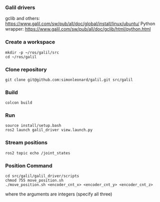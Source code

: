 ### Galil drivers
gclib and others: https://www.galil.com/sw/pub/all/doc/global/install/linux/ubuntu/
Python wrapper: https://www.galil.com/sw/pub/all/doc/gclib/html/python.html

### Create a workspace
```
mkdir -p ~/ros/galil/src
cd ~/ros/galil
```

### Clone repository
```git clone git@github.com:simonleonard/galil.git src/galil```

### Build
```colcon build```

### Run
```
source install/setup.bash
ros2 launch galil_driver view.launch.py
```

### Stream positions
```
ros2 topic echo /joint_states
```
### Position Command
```
cd src/galil/galil_driver/scripts
chmod 755 move_position.sh
./move_position.sh <encoder_cnt_x> <encoder_cnt_y> <encoder_cnt_z>
```
where the arguments are integers (specify all three)
